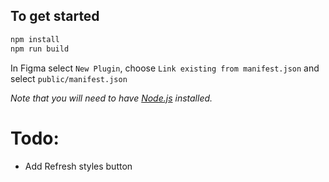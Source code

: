 ## To get started
```bash
npm install
npm run build
```

In Figma select `New Plugin`, choose `Link existing from manifest.json` and select `public/manifest.json`

_Note that you will need to have [Node.js](https://nodejs.org/) installed._


# Todo:
- Add Refresh styles button
